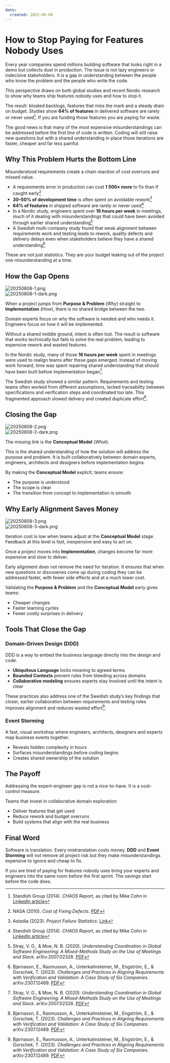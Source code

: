 ```yaml
---
date:
  created: 2025-08-08
---
```


# How to Stop Paying for Features Nobody Uses

Every year companies spend millions building software that looks right in a demo but collects dust in production. The issue is not lazy engineers or indecisive stakeholders. It is a gap in understanding between the people who know the problem and the people who write the code.

This perspective draws on both global studies and recent Nordic research to show why teams ship features nobody uses and how to stop it.

The result: bloated backlogs, features that miss the mark and a steady drain on budget. Studies show **64% of features** in delivered software are rarely or never used[^standish]. If you are funding those features you are paying for waste.

The good news is that many of the most expensive misunderstandings can be addressed before the first line of code is written. Coding will still raise new questions but with a shared understanding in place those iterations are faster, cheaper and far less painful.

## Why This Problem Hurts the Bottom Line

Misunderstood requirements create a chain reaction of cost overruns and missed value.

- A requirements error in production can cost **1 500× more** to fix than if caught early[^nasa]
- **30–50% of development time** is often spent on avoidable rework[^astadia]
- **64% of features** in shipped software are rarely or never used[^standish]
- In a Nordic study, engineers spent over **16 hours per week** in meetings, much of it dealing with misunderstandings that could have been avoided through earlier shared understanding[^stray]
- A Swedish multi-company study found that weak alignment between requirements work and testing leads to rework, quality defects and delivery delays even when stakeholders believe they have a shared understanding[^bjarnason]

These are not just statistics. They are your budget leaking out of the project one misunderstanding at a time.

## How the Gap Opens

![20250808-1.png](images/20250808-1.png#only-light)  
![20250808-1-dark.png](images/20250808-1-dark.png#only-dark)

When a project jumps from **Purpose & Problem** (*Why*) straight to **Implementation** (*How*), there is no shared bridge between the two.

Domain experts focus on why the software is needed and who needs it. Engineers focus on how it will be implemented.

Without a shared middle ground, intent is often lost. The result is software that works technically but fails to solve the real problem, leading to expensive rework and wasted features.

In the Nordic study, many of those **16 hours per week** spent in meetings were used to realign teams after these gaps emerged. Instead of moving work forward, time was spent repairing shared understanding that should have been built before implementation began[^stray].

The Swedish study showed a similar pattern. Requirements and testing teams often worked from different assumptions, lacked traceability between specifications and verification steps and coordinated too late. This fragmented approach slowed delivery and created duplicate effort[^bjarnason].

## Closing the Gap

![20250808-2.png](images/20250808-2.png#only-light)  
![20250808-2-dark.png](images/20250808-2-dark.png#only-dark)

The missing link is the **Conceptual Model** (*What*).

This is the shared understanding of how the solution will address the purpose and problem. It is built collaboratively between domain experts, engineers, architects and designers before implementation begins.

By making the **Conceptual Model** explicit, teams ensure:

- The purpose is understood
- The scope is clear
- The transition from concept to implementation is smooth

## Why Early Alignment Saves Money

![20250808-3.png](images/20250808-3.png#only-light)  
![20250808-3-dark.png](images/20250808-3-dark.png#only-dark)

Iteration cost is low when teams adjust at the **Conceptual Model** stage. Feedback at this level is fast, inexpensive and easy to act on.

Once a project moves into **Implementation**, changes become far more expensive and slow to deliver.

Early alignment does not remove the need for iteration. It ensures that when new questions or discoveries come up during coding they can be addressed faster, with fewer side effects and at a much lower cost.

Validating the **Purpose & Problem** and the **Conceptual Model** early gives teams:

- Cheaper changes
- Faster learning cycles
- Fewer costly surprises in delivery

## Tools That Close the Gap

### Domain-Driven Design (DDD)
DDD is a way to embed the business language directly into the design and code.

- **Ubiquitous Language** locks meaning to agreed terms
- **Bounded Contexts** prevent rules from bleeding across domains
- **Collaborative modeling** ensures experts stay involved until the intent is clear

These practices also address one of the Swedish study’s key findings that closer, earlier collaboration between requirements and testing roles improves alignment and reduces wasted effort[^bjarnason].

### Event Storming
A fast, visual workshop where engineers, architects, designers and experts map business events together.

- Reveals hidden complexity in hours
- Surfaces misunderstandings before coding begins
- Creates shared ownership of the solution

## The Payoff

Addressing the expert–engineer gap is not a nice-to-have. It is a cost-control measure.

Teams that invest in collaborative domain exploration:

- Deliver features that get used
- Reduce rework and budget overruns
- Build systems that align with the real business

## Final Word

Software is translation. Every mistranslation costs money. **DDD** and **Event Storming** will not remove all project risk but they make misunderstandings expensive to ignore and cheap to fix.

If you are tired of paying for features nobody uses bring your experts and engineers into the same room before the first sprint. The savings start before the code does.

[^nasa]: NASA (2010). *Cost of Fixing Defects*. [PDF](https://ntrs.nasa.gov/api/citations/20100036670/downloads/20100036670.pdf)  
[^astadia]: Astadia (2023). *Project Failure Statistics*. [Link](https://www.astadia.com/blog/project-failure)  
[^standish]: Standish Group (2014). *CHAOS Report*, as cited by Mike Cohn in [LinkedIn article](https://www.linkedin.com/pulse/64-features-really-rarely-never-used-mike-cohn)  
[^stray]: Stray, V. G., & Moe, N. B. (2020). *Understanding Coordination in Global Software Engineering: A Mixed-Methods Study on the Use of Meetings and Slack*. arXiv:2007.02328. [PDF](https://arxiv.org/pdf/2007.02328.pdf)  
[^bjarnason]: Bjarnason, E., Rasmusson, A., Unterkalmsteiner, M., Engström, E., & Gorschek, T. (2023). *Challenges and Practices in Aligning Requirements with Verification and Validation: A Case Study of Six Companies*. arXiv:2307.12489. [PDF](https://arxiv.org/pdf/2307.12489.pdf)  
